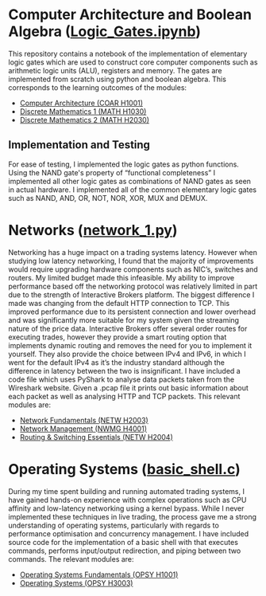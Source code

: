 # Computer Architecture and Boolean Algebra ([Logic_Gates.ipynb](Logic_Gates.ipynb))
This repository contains a notebook of the implementation of elementary logic gates which are used to construct core computer components such as arithmetic logic units (ALU), registers and memory. The gates are implemented from scratch using python and boolean algebra. This corresponds to the learning outcomes of the modules:
- [Computer Architecture (COAR H1001)](https://www.tudublin.ie/study/modules/coar-h1001-computer-architecture/)
- [Discrete Mathematics 1 (MATH H1030)](https://www.tudublin.ie/study/modules/math-h1030-discrete-mathematics-1/)
- [Discrete Mathematics 2 (MATH H2030)](https://www.tudublin.ie/study/modules/math-h2030-discrete-mathematics-2/)

## Implementation and Testing 
For ease of testing, I implemented the logic gates as python functions. Using the NAND gate's property of “functional completeness” I implemented all other logic gates as combinations of NAND gates as seen in actual hardware. I implemented all of the common elementary logic gates such as NAND, AND, OR, NOT, NOR, XOR, MUX and DEMUX.

# Networks ([network_1.py](network_1.py))
Networking has a huge impact on a trading systems latency. However when studying low latency networking, I found that the majority of improvements would require upgrading hardware components such as NIC’s, switches and routers. My limited budget made this infeasible. My ability to improve performance based off the networking protocol was relatively limited in part due to the strength of Interactive Brokers platform. The biggest difference I made was changing from the default HTTP connection to TCP. This improved performance due to its persistent connection and lower overhead and was significantly more suitable for my system given the streaming nature of the price data. Interactive Brokers offer several order routes for executing trades, however they provide a smart routing option that implements dynamic routing and removes the need for you to implement it yourself. They also provide the choice between IPv4 and IPv6, in which I went for the default IPv4 as it’s the industry standard although the difference in latency between the two is insignificant. I have included a code file which uses PyShark to analyse data packets taken from the Wireshark website. Given a .pcap file it prints out basic information about each packet as well as analysing HTTP and TCP packets. This relevant modules are:
- [Network Fundamentals (NETW H2003)](https://www.tudublin.ie/study/modules/netw-h2003-network-fundamentals/)
- [Network Management (NWMG H4001)](https://www.tudublin.ie/study/modules/nwmg-h4001-network-management/)
- [Routing & Switching Essentials (NETW H2004)](https://www.tudublin.ie/study/modules/netw-h2004-routing--switching-essentials/)

# Operating Systems ([basic_shell.c](basic_shell.c))
During my time spent building and running automated trading systems, I have gained hands-on experience with complex operations such as CPU affinity and low-latency networking using a kernel bypass. While I never implemented these techniques in live trading, the process gave me a strong understanding of operating systems, particularly with regards to performance optimisation and concurrency management. I have included source code for the implementation of a basic shell with that executes commands, performs input/output redirection, and piping between two commands. The relevant modules are:
- [Operating Systems Fundamentals (OPSY H1001)](https://www.tudublin.ie/study/modules/opsy-h1001-operating-systems-fundamentals/)
- [Operating Systems (OPSY H3003)](https://www.tudublin.ie/study/modules/opsy-h3003-operating-systems/)


